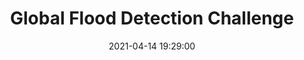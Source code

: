 ---
layout: page
title: "Global Flood Detection Challenge"
description: The flood event detection contest seeked to develop approaches to delineate open water flood areas as an effort to identify flood extent, an impactful disaster that occurs frequently throughout the world. The competition involved a supervised learning task -- participants developed algorithms to identify flood pixels after training their algorithm against a training set of synthetic aperture radar (SAR) images.
outlet: NASA IMPACT & IGRSS
date: "2021-04-14 19:29:00"
redirect: https://www.earthdata.nasa.gov/learn/articles/impact-flood-competition
img: 
importance: 2
category: competitions
---